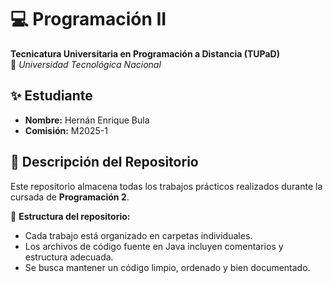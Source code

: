 # 💻 Programación II 
**Tecnicatura Universitaria en Programación a Distancia (TUPaD)**  
📍 *Universidad Tecnológica Nacional*  

## ✨ Estudiante  
- **Nombre:** Hernán Enrique Bula  
- **Comisión:** M2025-1  

## 📂 Descripción del Repositorio  
Este repositorio almacena todas los trabajos prácticos realizados durante la cursada de **Programación 2**.  

📌 **Estructura del repositorio:**  
- Cada trabajo está organizado en carpetas individuales.  
- Los archivos de código fuente en Java incluyen comentarios y estructura adecuada.  
- Se busca mantener un código limpio, ordenado y bien documentado.